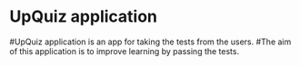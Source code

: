 # UpQuiz application
#UpQuiz application is an app for taking the tests from the users.
#The aim of this application is to improve learning by passing the tests.

